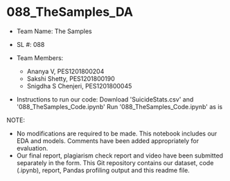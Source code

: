 # 088_TheSamples_DA
* Team Name: The Samples
* SL #: 088
* Team Members:
	* Ananya V, PES1201800204
	* Sakshi Shetty, PES1201800190
	* Snigdha S Chenjeri, PES1201800045

* Instructions to run our code:
	Download 'SuicideStats.csv' and '088_TheSamples_Code.ipynb'
	Run '088_TheSamples_Code.ipynb' as is

NOTE: 
* No modifications are required to be made. This notebook includes our EDA and models. Comments have been added appropriately for evaluation.
* Our final report, plagiarism check report and video have been submitted separately in the form. This Git repository contains our dataset, code (.ipynb), report, Pandas profiling output and this readme file.
